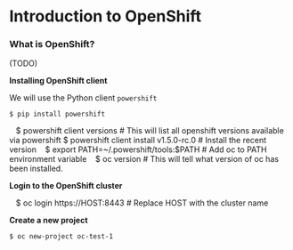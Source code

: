 # Introduction to OpenShift


### What is OpenShift?
(TODO)

**Installing OpenShift client**

We will use the Python client `powershift`

    $ pip install powershift
    $ powershift client versions   # This will list all openshift versions available via powershift
    $ powershift client install v1.5.0-rc.0 # Install the recent version
    $ export PATH=~/.powershift/tools:$PATH  # Add oc to PATH environment variable
    $ oc version # This will tell what version of oc has been installed. 


**Login to the OpenShift cluster**

    $ oc login https://HOST:8443      # Replace HOST with the cluster name
    
**Create a new project** 

    $ oc new-project oc-test-1
